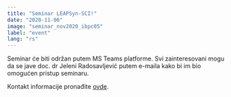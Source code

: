 ```yaml
---
title: "Seminar LEAPSyn-SCI!"
date: "2020-11-06"
image: "seminar_nov2020_ibpc05"
label: "event"
lang: "rs"
---
```


Seminar će biti održan putem MS Teams platforme.
Svi zainteresovani mogu da se jave doc. dr Jeleni Radosavljević
putem e-maila kako bi im bio omogućen pristup seminaru.

Kontakt informacije pronađite <a href='https://leapsynsci.com/contact/#page-title'>ovde</a>.
